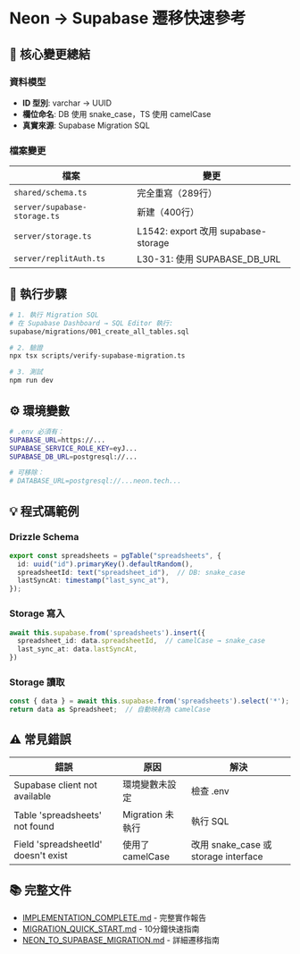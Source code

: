 # Neon → Supabase 遷移快速參考

## 📌 核心變更總結

### 資料模型
- **ID 型別**: varchar → UUID
- **欄位命名**: DB 使用 snake_case，TS 使用 camelCase
- **真實來源**: Supabase Migration SQL

### 檔案變更
| 檔案 | 變更 |
|------|------|
| `shared/schema.ts` | 完全重寫（289行） |
| `server/supabase-storage.ts` | 新建（400行） |
| `server/storage.ts` | L1542: export 改用 supabase-storage |
| `server/replitAuth.ts` | L30-31: 使用 SUPABASE_DB_URL |

## 🚀 執行步驟

```bash
# 1. 執行 Migration SQL
# 在 Supabase Dashboard → SQL Editor 執行:
supabase/migrations/001_create_all_tables.sql

# 2. 驗證
npx tsx scripts/verify-supabase-migration.ts

# 3. 測試
npm run dev
```

## ⚙️ 環境變數

```bash
# .env 必須有：
SUPABASE_URL=https://...
SUPABASE_SERVICE_ROLE_KEY=eyJ...
SUPABASE_DB_URL=postgresql://...

# 可移除：
# DATABASE_URL=postgresql://...neon.tech...
```

## 💡 程式碼範例

### Drizzle Schema
```typescript
export const spreadsheets = pgTable("spreadsheets", {
  id: uuid("id").primaryKey().defaultRandom(),
  spreadsheetId: text("spreadsheet_id"),  // DB: snake_case
  lastSyncAt: timestamp("last_sync_at"),
});
```

### Storage 寫入
```typescript
await this.supabase.from('spreadsheets').insert({
  spreadsheet_id: data.spreadsheetId,  // camelCase → snake_case
  last_sync_at: data.lastSyncAt,
})
```

### Storage 讀取
```typescript
const { data } = await this.supabase.from('spreadsheets').select('*');
return data as Spreadsheet;  // 自動映射為 camelCase
```

## ⚠️ 常見錯誤

| 錯誤 | 原因 | 解決 |
|------|------|------|
| Supabase client not available | 環境變數未設定 | 檢查 .env |
| Table 'spreadsheets' not found | Migration 未執行 | 執行 SQL |
| Field 'spreadsheetId' doesn't exist | 使用了 camelCase | 改用 snake_case 或 storage interface |

## 📚 完整文件

- [IMPLEMENTATION_COMPLETE.md](./IMPLEMENTATION_COMPLETE.md) - 完整實作報告
- [MIGRATION_QUICK_START.md](./MIGRATION_QUICK_START.md) - 10分鐘快速指南
- [NEON_TO_SUPABASE_MIGRATION.md](./NEON_TO_SUPABASE_MIGRATION.md) - 詳細遷移指南
